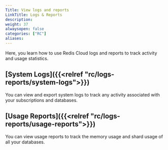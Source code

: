 ```yaml
---
Title: View logs and reports
LinkTitle: Logs & Reports
description:
weight: 37
alwaysopen: false
categories: ["RC"]
aliases: 
---
```


Here, you learn how to use Redis Cloud logs and reports to track activity and usage statistics. 

## [System Logs]({{<relref "rc/logs-reports/system-logs">}})

You can view and export system logs to track any activity associated with your subscriptions and databases.

## [Usage Reports]({{<relref "rc/logs-reports/usage-reports">}})

You can view usage reports to track the memory usage and shard usage of all your databases.